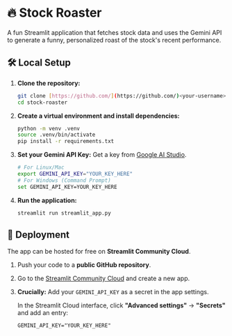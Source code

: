 # 🔥 Stock Roaster

A fun Streamlit application that fetches stock data and uses the Gemini API to generate a funny, personalized roast of the stock's recent performance.

## 🛠️ Local Setup

1.  **Clone the repository:**
    ```bash
    git clone [https://github.com/](https://github.com/)<your-username>/stock-roaster.git
    cd stock-roaster
    ```

2.  **Create a virtual environment and install dependencies:**
    ```bash
    python -m venv .venv
    source .venv/bin/activate
    pip install -r requirements.txt
    ```

3.  **Set your Gemini API Key:**
    Get a key from [Google AI Studio](https://ai.google.dev/gemini-api/docs/api-key).

    ```bash
    # For Linux/Mac
    export GEMINI_API_KEY="YOUR_KEY_HERE"
    # For Windows (Command Prompt)
    set GEMINI_API_KEY=YOUR_KEY_HERE
    ```

4.  **Run the application:**
    ```bash
    streamlit run streamlit_app.py
    ```

## 🚀 Deployment

The app can be hosted for free on **Streamlit Community Cloud**.

1.  Push your code to a **public GitHub repository**.
2.  Go to the [Streamlit Community Cloud](https://share.streamlit.io/) and create a new app.
3.  **Crucially:** Add your `GEMINI_API_KEY` as a secret in the app settings.

    In the Streamlit Cloud interface, click **"Advanced settings"** -> **"Secrets"** and add an entry:
    ```
    GEMINI_API_KEY="YOUR_KEY_HERE"
    ```